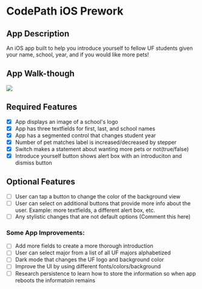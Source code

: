 # CodePath iOS Prework

## App Description
An iOS app built to help you introduce yourself to fellow UF students given your name, school, year, and if you would like more pets!

## App Walk-though
![](https://i.imgur.com/tq166VM.gif)

## Required Features
- [x] App displays an image of a school's logo
- [x] App has three textfields for first, last, and school names
- [x] App has a segmented control that changes student year
- [x] Number of pet matches label is increased/decreased by stepper
- [x] Switch makes a statement about wanting more pets or not(true/false)
- [x] Introduce yourself button shows alert box with an introduciton and dismiss button

## Optional Features
- [ ] User can tap a button to change the color of the background view
- [ ] User can select on additional buttons that provide more info about the user. Example: more textfields, a different alert box, etc.
- [ ] Any stylistic changes that are not default options (Comment this here)

### Some App Improvements:
- [ ] Add more fields to create a more thorough introduction
- [ ] User can select major from a list of all UF majors alphabetized
- [ ] Dark mode that changes the UF logo and background color
- [ ] Improve the UI by using different fonts/colors/background
- [ ] Research persistence to learn how to store the information so when app reboots the informatoin remains
